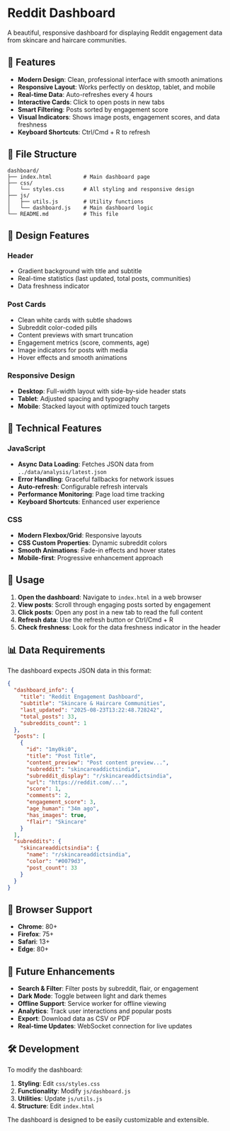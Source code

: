 # Reddit Dashboard

A beautiful, responsive dashboard for displaying Reddit engagement data from skincare and haircare communities.

## 🚀 Features

- **Modern Design**: Clean, professional interface with smooth animations
- **Responsive Layout**: Works perfectly on desktop, tablet, and mobile
- **Real-time Data**: Auto-refreshes every 4 hours
- **Interactive Cards**: Click to open posts in new tabs
- **Smart Filtering**: Posts sorted by engagement score
- **Visual Indicators**: Shows image posts, engagement scores, and data freshness
- **Keyboard Shortcuts**: Ctrl/Cmd + R to refresh

## 📁 File Structure

```
dashboard/
├── index.html          # Main dashboard page
├── css/
│   └── styles.css      # All styling and responsive design
├── js/
│   ├── utils.js        # Utility functions
│   └── dashboard.js    # Main dashboard logic
└── README.md           # This file
```

## 🎨 Design Features

### Header
- Gradient background with title and subtitle
- Real-time statistics (last updated, total posts, communities)
- Data freshness indicator

### Post Cards
- Clean white cards with subtle shadows
- Subreddit color-coded pills
- Content previews with smart truncation
- Engagement metrics (score, comments, age)
- Image indicators for posts with media
- Hover effects and smooth animations

### Responsive Design
- **Desktop**: Full-width layout with side-by-side header stats
- **Tablet**: Adjusted spacing and typography
- **Mobile**: Stacked layout with optimized touch targets

## 🔧 Technical Features

### JavaScript
- **Async Data Loading**: Fetches JSON data from `../data/analysis/latest.json`
- **Error Handling**: Graceful fallbacks for network issues
- **Auto-refresh**: Configurable refresh intervals
- **Performance Monitoring**: Page load time tracking
- **Keyboard Shortcuts**: Enhanced user experience

### CSS
- **Modern Flexbox/Grid**: Responsive layouts
- **CSS Custom Properties**: Dynamic subreddit colors
- **Smooth Animations**: Fade-in effects and hover states
- **Mobile-first**: Progressive enhancement approach

## 🚀 Usage

1. **Open the dashboard**: Navigate to `index.html` in a web browser
2. **View posts**: Scroll through engaging posts sorted by engagement
3. **Click posts**: Open any post in a new tab to read the full content
4. **Refresh data**: Use the refresh button or Ctrl/Cmd + R
5. **Check freshness**: Look for the data freshness indicator in the header

## 📊 Data Requirements

The dashboard expects JSON data in this format:

```json
{
  "dashboard_info": {
    "title": "Reddit Engagement Dashboard",
    "subtitle": "Skincare & Haircare Communities",
    "last_updated": "2025-08-23T13:22:48.728242",
    "total_posts": 33,
    "subreddits_count": 1
  },
  "posts": [
    {
      "id": "1my0ki0",
      "title": "Post Title",
      "content_preview": "Post content preview...",
      "subreddit": "skincareaddictsindia",
      "subreddit_display": "r/skincareaddictsindia",
      "url": "https://reddit.com/...",
      "score": 1,
      "comments": 2,
      "engagement_score": 3,
      "age_human": "34m ago",
      "has_images": true,
      "flair": "Skincare"
    }
  ],
  "subreddits": {
    "skincareaddictsindia": {
      "name": "r/skincareaddictsindia",
      "color": "#0079d3",
      "post_count": 33
    }
  }
}
```

## 🎯 Browser Support

- **Chrome**: 80+
- **Firefox**: 75+
- **Safari**: 13+
- **Edge**: 80+

## 🔮 Future Enhancements

- **Search & Filter**: Filter posts by subreddit, flair, or engagement
- **Dark Mode**: Toggle between light and dark themes
- **Offline Support**: Service worker for offline viewing
- **Analytics**: Track user interactions and popular posts
- **Export**: Download data as CSV or PDF
- **Real-time Updates**: WebSocket connection for live updates

## 🛠️ Development

To modify the dashboard:

1. **Styling**: Edit `css/styles.css`
2. **Functionality**: Modify `js/dashboard.js`
3. **Utilities**: Update `js/utils.js`
4. **Structure**: Edit `index.html`

The dashboard is designed to be easily customizable and extensible.
